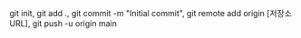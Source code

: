 git init, 
git add ., 
git commit -m "Initial commit", 
git remote add origin [저장소 URL], 
git push -u origin main
